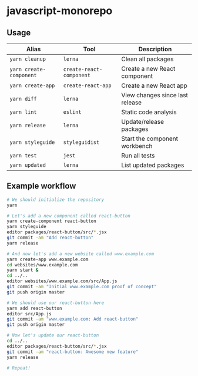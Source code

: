 javascript-monorepo
===================

Usage
-----

| Alias                   | Tool                     | Description                     |
|-------------------------|--------------------------|---------------------------------|
| `yarn cleanup`          | `lerna`                  | Clean all packages              |
| `yarn create-component` | `create-react-component` | Create a new React component    |
| `yarn create-app`       | `create-react-app`       | Create a new React app          |
| `yarn diff`             | `lerna`                  | View changes since last release |
| `yarn lint`             | `eslint`                 | Static code analysis            |
| `yarn release`          | `lerna`                  | Update/release packages         |
| `yarn styleguide`       | `styleguidist`           | Start the component workbench   |
| `yarn test`             | `jest`                   | Run all tests                   |
| `yarn updated`          | `lerna`                  | List updated packages           |


Example workflow
----------------

```bash
# We should initialize the repository
yarn

# Let's add a new component called react-button
yarn create-component react-button
yarn styleguide
editor packages/react-button/src/*.jsx
git commit -am "Add react-button"
yarn release

# And now let's add a new website called www.example.com
yarn create-app www.example.com
cd websites/www.example.com
yarn start &
cd ../..
editor websites/www.example.com/src/App.js
git commit -am "Initial www.example.com proof of concept"
git push origin master

# We should use our react-button here
yarn add react-button
editor src/App.js
git commit -am "www.example.com: Add react-button"
git push origin master

# Now let's update our react-button
cd ../..
editor packages/react-button/src/*.jsx
git commit -am "react-button: Awesome new feature"
yarn release

# Repeat!
```
